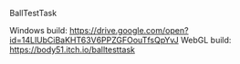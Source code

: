 BallTestTask

Windows build: https://drive.google.com/open?id=14LlUbCiBaKHT63V6PPZGFOouTfsQpYvJ
WebGL build: https://body51.itch.io/balltesttask
